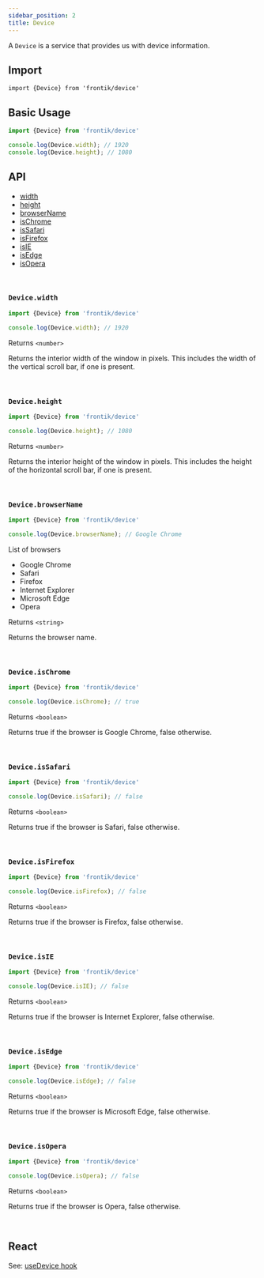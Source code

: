 ```yaml
---
sidebar_position: 2
title: Device
---
```



A `Device` is a service that provides us with device information.

## Import

```
import {Device} from 'frontik/device'
```

## Basic Usage

```js
import {Device} from 'frontik/device'

console.log(Device.width); // 1920
console.log(Device.height); // 1080
```

## API
- [width](#devicewidth)
- [height](#deviceheight)
- [browserName](#devicebrowsername)
- [isChrome](#deviceischrome)
- [isSafari](#deviceissafari)
- [isFirefox](#deviceisfirefox)
- [isIE](#deviceisie)
- [isEdge](#deviceisedge)
- [isOpera](#deviceisopera)

<br />

### `Device.width`

```js
import {Device} from 'frontik/device'

console.log(Device.width); // 1920
```

Returns `<number>`

Returns the interior width of the window in pixels. This includes the width of the vertical scroll bar, if one is present.

<br />

### `Device.height`

```js
import {Device} from 'frontik/device'

console.log(Device.height); // 1080
```

Returns `<number>`

Returns the interior height of the window in pixels. This includes the height of the horizontal scroll bar, if one is present.

<br />

### `Device.browserName`

```js
import {Device} from 'frontik/device'

console.log(Device.browserName); // Google Chrome

```
List of browsers
- Google Chrome
- Safari
- Firefox
- Internet Explorer
- Microsoft Edge
- Opera

Returns `<string>`

Returns the browser name.

<br />

### `Device.isChrome`

```js
import {Device} from 'frontik/device'

console.log(Device.isChrome); // true
```

Returns `<boolean>`

Returns true if the browser is Google Chrome, false otherwise.

<br />

### `Device.isSafari`

```js
import {Device} from 'frontik/device'

console.log(Device.isSafari); // false
```

Returns `<boolean>`

Returns true if the browser is Safari, false otherwise.

<br />

### `Device.isFirefox`

```js
import {Device} from 'frontik/device'

console.log(Device.isFirefox); // false
```

Returns `<boolean>`

Returns true if the browser is Firefox, false otherwise.

<br />

### `Device.isIE`

```js
import {Device} from 'frontik/device'

console.log(Device.isIE); // false
```

Returns `<boolean>`

Returns true if the browser is Internet Explorer, false otherwise.

<br />

### `Device.isEdge`

```js
import {Device} from 'frontik/device'

console.log(Device.isEdge); // false
```

Returns `<boolean>`

Returns true if the browser is Microsoft Edge, false otherwise.

<br />

### `Device.isOpera`

```js
import {Device} from 'frontik/device'

console.log(Device.isOpera); // false
```

Returns `<boolean>`

Returns true if the browser is Opera, false otherwise.

<br />

## React

See: [useDevice hook](/docs/React/Hooks/useDevice)
